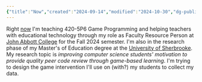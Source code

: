 ```yaml
---
{"title":"Now","created":"2024-09-14","modified":"2024-10-30","dg-publish":true,"dg-permalink":"now","permalink":"/now/","dgPassFrontmatter":true,"updated":"2024-10-30"}
---
```



Right [now](https://nownownow.com/about) I'm teaching 420-5P6 Game Programming and helping teachers with educational technology through my role as Faculty Resource Person at [John Abbott College](https://johnabbott.qc.ca) for the Fall 2024 semester. I'm also in the research phase of my Master's of Education degree at the [University of Sherbrooke](https://usherbrooke.ca). My research topic is _improving computer science students' motivation to provide quality peer code review through game-based learning_. I'm trying to design the game intervention I'll use on (with?) my students to collect my data.
